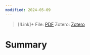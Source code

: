 ```yaml
---
modified: 2024-05-09
---
```


>[!Link]+
> File: [PDF](abdar2021.pdf)
> Zotero: [Zotero](zotero://select/items/@abdar2021)

# Summary


